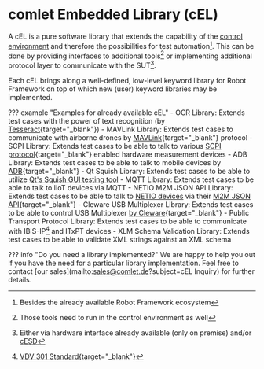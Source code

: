 # comlet Embedded Library (cEL)

A cEL is a pure software library that extends the capability of the [control environment](../control_env/index.md)
and therefore the possibilities for test automation[^1].
This can be done by providing interfaces to additional tools[^2] or implementing additional protocol layer to communicate
with the SUT[^3].

Each cEL brings along a well-defined, low-level keyword library for Robot Framework on top of which new (user) keyword libraries
may be implemented.

??? example "Examples for already available cEL"
    - OCR Library: Extends test cases with the power of text recognition (by [Tesseract](https://github.com/tesseract-ocr/tesseract){target="_blank"})
    - MAVLink Library: Extends test cases to communicate with airborne drones by [MAVLink](https://mavlink.io/){target="_blank"} protocol
    - SCPI Library: Extends test cases to be able to talk to various [SCPI protocol](https://en.wikipedia.org/wiki/Standard_Commands_for_Programmable_Instruments){target="_blank"}
      enabled hardware measurement devices
    - ADB Library: Extends test cases to be able to talk to mobile devices by [ADB](https://developer.android.com/tools/adb?hl=en){target="_blank"}
    - Qt Squish Library: Extends test cases to be able to utilize [Qt's Squish GUI testing tool](https://www.qt.io/quality-assurance/squish)
    - MQTT Library: Extends test cases to be able to talk to IIoT devices via MQTT
    - NETIO M2M JSON API Library: Extends test cases to be able to talk to [NETIO devices](https://www.netio-products.com/en)
      via their [M2M JSON API](https://www.netio-products.com/en/software/open-api){target="_blank"}
    - Cleware USB Multiplexer Library: Extends test cases to be able to control USB Multiplexer [by Cleware](https://www.cleware-shop.de/epages/63698188.sf/en_GB/?ViewObjectPath=%2FShops%2F63698188){target="_blank"}
    - Public Transport Protocol Library: Extends test cases to be able to communicate with IBIS-IP[^4] and ITxPT devices
    - XLM Schema Validation Library: Extends test cases to be able to validate XML strings against an XML schema

??? info "Do you need a library implemented?"
    We are happy to help you out if you have the need for a particular library implementation.
    Feel free to contact [our sales](mailto:sales@comlet.de?subject=cEL Inquiry) for further details.

[^1]: Besides the already available Robot Framework ecosystem
[^2]: Those tools need to run in the control environment as well
[^3]: Either via hardware interface already available (only on premise) and/or [cESD](../cesd/index.md)
[^4]: [VDV 301 Standard](https://www.vdv.de/ip-kom-oev.aspx){target="_blank"}